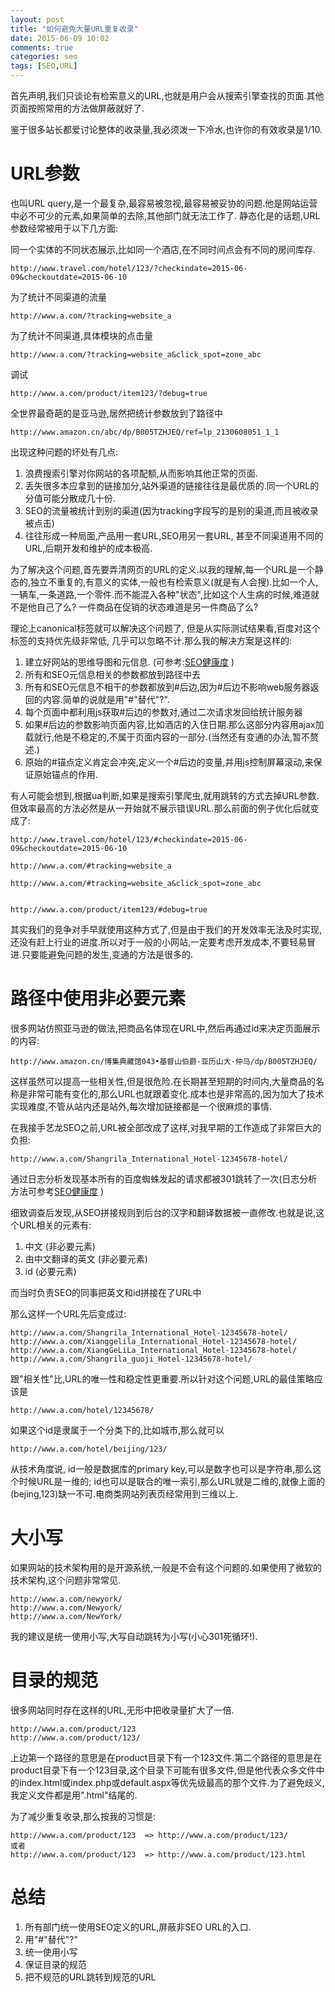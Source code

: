 ```yaml
---
layout: post
title: "如何避免大量URL重复收录"
date: 2015-06-09 10:02
comments: true
categories: seo
tags: [SEO,URL]
---
```


首先声明,我们只谈论有检索意义的URL,也就是用户会从搜索引擎查找的页面.其他页面按照常用的方法做屏蔽就好了.

鉴于很多站长都爱讨论整体的收录量,我必须泼一下冷水,也许你的有效收录是1/10.

URL参数
===========

也叫URL query,是一个最复杂,最容易被忽视,最容易被妥协的问题.他是网站运营中必不可少的元素,如果简单的去除,其他部门就无法工作了.
静态化是的话题,URL参数经常被用于以下几方面:

同一个实体的不同状态展示,比如同一个酒店,在不同时间点会有不同的房间库存.

```
http://www.travel.com/hotel/123/?checkindate=2015-06-09&checkoutdate=2015-06-10
```

为了统计不同渠道的流量

```
http://www.a.com/?tracking=website_a
```

为了统计不同渠道,具体模块的点击量

```
http://www.a.com/?tracking=website_a&click_spot=zone_abc
```

调试

```
http://www.a.com/product/item123/?debug=true
```

全世界最奇葩的是亚马逊,居然把统计参数放到了路径中

```
http://www.amazon.cn/abc/dp/B005TZHJEQ/ref=lp_2130608051_1_1
```

出现这种问题的坏处有几点:

1. 浪费搜索引擎对你网站的各项配额,从而影响其他正常的页面.
1. 丢失很多本应拿到的链接加分,站外渠道的链接往往是最优质的.同一个URL的分值可能分散成几十份.
1. SEO的流量被统计到别的渠道(因为tracking字段写的是别的渠道,而且被收录被点击)
1. 往往形成一种局面,产品用一套URL,SEO用另一套URL, 甚至不同渠道用不同的URL,后期开发和维护的成本极高.

为了解决这个问题,首先要弄清网页的URL的定义.以我的理解,每一个URL是一个静态的,独立不重复的,有意义的实体,一般也有检索意义(就是有人会搜).比如一个人,一辆车,一条道路,一个零件.而不能混入各种"状态",比如这个人生病的时候,难道就不是他自己了么? 一件商品在促销的状态难道是另一件商品了么?

理论上canonical标签就可以解决这个问题了, 但是从实际测试结果看,百度对这个标签的支持优先级非常低, 几乎可以忽略不计.那么我的解决方案是这样的:

1. 建立好网站的思维导图和元信息. (可参考:[SEO健康度](/seo-specs/) )
1. 所有和SEO元信息相关的参数都放到路径中去
1. 所有和SEO元信息不相干的参数都放到#后边,因为#后边不影响web服务器返回的内容.简单的说就是用"#"替代"?".
1. 每个页面中都利用js获取#后边的参数对,通过二次请求发回给统计服务器
1. 如果#后边的参数影响页面内容,比如酒店的入住日期.那么这部分内容用ajax加载就行,他是不稳定的,不属于页面内容的一部分.(当然还有变通的办法,暂不赘述.)
1. 原始的#锚点定义肯定会冲突,定义一个#后边的变量,并用js控制屏幕滚动,来保证原始锚点的作用.

有人可能会想到,根据ua判断,如果是搜索引擎爬虫,就用跳转的方式去掉URL参数.但效率最高的方法必然是从一开始就不展示错误URL.那么前面的例子优化后就变成了:

```
http://www.travel.com/hotel/123/#checkindate=2015-06-09&checkoutdate=2015-06-10
```

```
http://www.a.com/#tracking=website_a
```

```
http://www.a.com/#tracking=website_a&click_spot=zone_abc
```

```http://www.amazon.cn/abc/dp/B005TZHJEQ/#ref=lp_2130608051_1_1
```

```
http://www.a.com/product/item123/#debug=true
```

其实我们的竞争对手早就使用这种方式了,但是由于我们的开发效率无法及时实现,还没有赶上行业的进度.所以对于一般的小网站,一定要考虑开发成本,不要轻易冒进.只要能避免问题的发生,变通的方法是很多的.

路径中使用非必要元素
===============

很多网站仿照亚马逊的做法,把商品名体现在URL中,然后再通过id来决定页面展示的内容:

```
http://www.amazon.cn/博集典藏馆043•基督山伯爵-亚历山大·仲马/dp/B005TZHJEQ/
```

这样虽然可以提高一些相关性,但是很危险.在长期甚至短期的时间内,大量商品的名称是非常可能有变化的,那么URL也就跟着变化.成本也是非常高的,因为加大了技术实现难度,不管从站内还是站外,每次增加链接都是一个很麻烦的事情.

在我接手艺龙SEO之前,URL被全部改成了这样,对我早期的工作造成了非常巨大的负担:

```
http://www.a.com/Shangrila_International_Hotel-12345678-hotel/
```

通过日志分析发现基本所有的百度蜘蛛发起的请求都被301跳转了一次(日志分析方法可参考[SEO健康度](/seo-specs/) )

细致调查后发现,从SEO拼接规则到后台的汉字和翻译数据被一直修改.也就是说,这个URL相关的元素有:

1. 中文 (非必要元素)
1. 由中文翻译的英文 (非必要元素)
1. id (必要元素)

而当时负责SEO的同事把英文和id拼接在了URL中

那么这样一个URL先后变成过:

```
http://www.a.com/Shangrila_International_Hotel-12345678-hotel/
http://www.a.com/Xianggelila_International_Hotel-12345678-hotel/
http://www.a.com/XiangGeLiLa_International_Hotel-12345678-hotel/
http://www.a.com/Shangrila_guoji_Hotel-12345678-hotel/
```

跟"相关性"比,URL的唯一性和稳定性更重要.所以针对这个问题,URL的最佳策略应该是

```
http://www.a.com/hotel/12345678/
```

如果这个id是隶属于一个分类下的,比如城市,那么就可以

```
http://www.a.com/hotel/beijing/123/
```

从技术角度说, id一般是数据库的primary key,可以是数字也可以是字符串,那么这个时候URL是一维的; id也可以是联合的唯一索引,那么URL就是二维的,就像上面的(bejing,123)缺一不可.电商类网站列表页经常用到三维以上.

大小写
============

如果网站的技术架构用的是开源系统,一般是不会有这个问题的.如果使用了微软的技术架构,这个问题非常常见.

```
http://www.a.com/newyork/
http://www.a.com/Newyork/
http://www.a.com/NewYork/
```

我的建议是统一使用小写,大写自动跳转为小写(小心301死循环!).

目录的规范
===========

很多网站同时存在这样的URL,无形中把收录量扩大了一倍.

```
http://www.a.com/product/123
http://www.a.com/product/123/
```

上边第一个路径的意思是在product目录下有一个123文件.第二个路径的意思是在product目录下有一个123目录,这个目录下可能有很多文件,但是他代表众多文件中的index.html或index.php或default.aspx等优先级最高的那个文件.为了避免歧义,我定义文件都是用".html"结尾的.

为了减少重复收录,那么按我的习惯是:

```
http://www.a.com/product/123  => http://www.a.com/product/123/
或者
http://www.a.com/product/123  => http://www.a.com/product/123.html
```

总结
============

1. 所有部门统一使用SEO定义的URL,屏蔽非SEO URL的入口.
1. 用"#"替代"?"
1. 统一使用小写
1. 保证目录的规范
1. 把不规范的URL跳转到规范的URL
